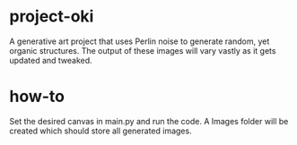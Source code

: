 # project-oki
A generative art project that uses Perlin noise to generate random, yet organic structures. The output of these images will vary vastly as it gets updated and tweaked.

# how-to
Set the desired canvas in main.py and run the code. A Images folder will be created which should store all generated images.
